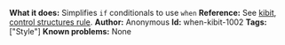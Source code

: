 **What it does:** Simplifies `if` conditionals to use `when`
**Reference:** See [kibit](https://github.com/jonase/kibit/blob/master/kibit/src/kibit/rules/collections.clj), [control structures rule](https://github.com/jonase/kibit/blob/master/kibit/src/kibit/rules/control_structures.clj).
**Author:** Anonymous
**Id:** when-kibit-1002
**Tags:** ["Style"]
**Known problems:** None
